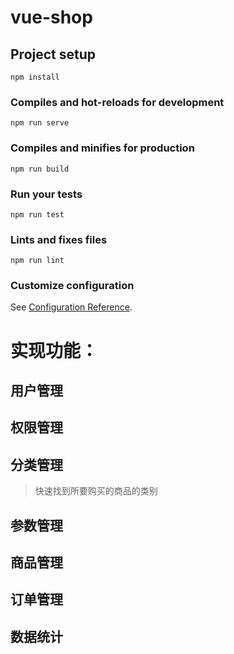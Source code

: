 # vue-shop

## Project setup
```
npm install
```

### Compiles and hot-reloads for development
```
npm run serve
```

### Compiles and minifies for production
```
npm run build
```

### Run your tests
```
npm run test
```

### Lints and fixes files
```
npm run lint
```

### Customize configuration
See [Configuration Reference](https://cli.vuejs.org/config/).

# 实现功能：

## 用户管理
## 权限管理
## 分类管理
> 快速找到所要购买的商品的类别
## 参数管理
## 商品管理
## 订单管理
## 数据统计